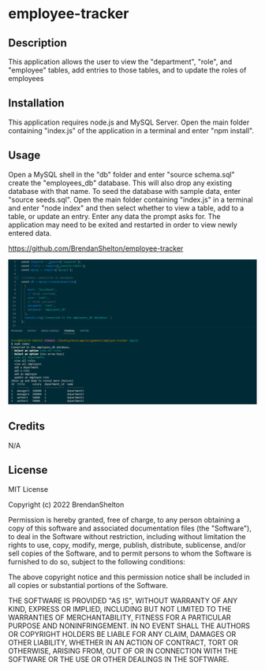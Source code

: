 # employee-tracker

## Description

This application allows the user to view the "department", "role", and "employee" tables, add entries to those tables, and to update the roles of employees

## Installation

This application requires node.js and MySQL Server. Open the main folder containing "index.js" of the application in a terminal and enter "npm install".

## Usage

Open a MySQL shell in the "db" folder and enter "source schema.sql" create the "employees_db" database. This will also drop any existing database with that name. To seed the database with sample data, enter "source seeds.sql". Open the main folder containing "index.js" in a terminal and enter "node index" and then select whether to view a table, add to a table, or update an entry. Enter any data the prompt asks for. The application may need to be exited and restarted in order to view newly entered data. 

https://github.com/BrendanShelton/employee-tracker

![screenshot of application](screenshot.PNG)

## Credits

N/A

## License

MIT License

Copyright (c) 2022 BrendanShelton

Permission is hereby granted, free of charge, to any person obtaining a copy
of this software and associated documentation files (the "Software"), to deal
in the Software without restriction, including without limitation the rights
to use, copy, modify, merge, publish, distribute, sublicense, and/or sell
copies of the Software, and to permit persons to whom the Software is
furnished to do so, subject to the following conditions:

The above copyright notice and this permission notice shall be included in all
copies or substantial portions of the Software.

THE SOFTWARE IS PROVIDED "AS IS", WITHOUT WARRANTY OF ANY KIND, EXPRESS OR
IMPLIED, INCLUDING BUT NOT LIMITED TO THE WARRANTIES OF MERCHANTABILITY,
FITNESS FOR A PARTICULAR PURPOSE AND NONINFRINGEMENT. IN NO EVENT SHALL THE
AUTHORS OR COPYRIGHT HOLDERS BE LIABLE FOR ANY CLAIM, DAMAGES OR OTHER
LIABILITY, WHETHER IN AN ACTION OF CONTRACT, TORT OR OTHERWISE, ARISING FROM,
OUT OF OR IN CONNECTION WITH THE SOFTWARE OR THE USE OR OTHER DEALINGS IN THE
SOFTWARE.